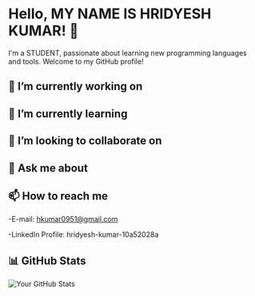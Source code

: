 # Hello, MY NAME IS HRIDYESH KUMAR! 👋

I'm a STUDENT, passionate about learning new programming languages and tools. Welcome to my GitHub profile!

## 🔭 I’m currently working on

## 🌱 I’m currently learning

## 👯 I’m looking to collaborate on

## 💬 Ask me about


## 📫 How to reach me

-E-mail: hkumar0951@gmail.com

-LinkedIn Profile: hridyesh-kumar-10a52028a
## 📊 GitHub Stats

![Your GitHub Stats](https://github-readme-stats.vercel.app/api?username=HridyeshKumar&show_icons=true&theme=radical)
